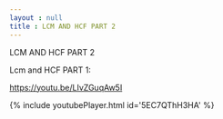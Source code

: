 ```yaml
---
layout : null
title : LCM AND HCF PART 2
---
```


LCM AND HCF PART 2

Lcm and HCF PART 1:

https://youtu.be/LIvZGuqAw5I



{% include youtubePlayer.html id='5EC7QThH3HA' %}

